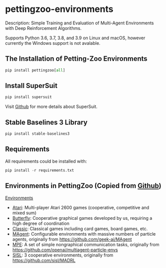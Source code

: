 # pettingzoo-environments
Description: Simple Training and Evaluation of Multi-Agent Environments with Deep Reinforcement Algorithms.

Supports Python 3.6, 3.7, 3.8, and 3.9 on Linux and macOS, however currently the Windows support is not avalable.

## The Installation of Petting-Zoo Environments

```python
pip install pettingzoo[all]
```
## Install SuperSuit

```python
pip install supersuit
```

Visit [Github](https://github.com/PettingZoo-Team/SuperSuit) for more details about SuperSuit.

## Stable Baselines 3 Library

```python
pip install stable-baselines3
```

## Requirements

All requirements could be installed with:
```python
pip install -r requirements.txt
```

## Environments in PettingZoo (Copied from [Github](https://github.com/PettingZoo-Team/PettingZoo))

[Environments](https://www.pettingzoo.ml/envs)

* [Atari](https://www.pettingzoo.ml/atari): Multi-player Atari 2600 games (cooperative, competitive and mixed sum)
* [Butterfly](https://www.pettingzoo.ml/butterfly): Cooperative graphical games developed by us, requiring a high degree of coordination
* [Classic](https://www.pettingzoo.ml/classic): Classical games including card games, board games, etc.
* [MAgent](https://www.pettingzoo.ml/magent): Configurable environments with massive numbers of particle agents, originally from https://github.com/geek-ai/MAgent
* [MPE](https://www.pettingzoo.ml/mpe): A set of simple nongraphical communication tasks, originally from https://github.com/openai/multiagent-particle-envs
* [SISL](https://www.pettingzoo.ml/sisl): 3 cooperative environments, originally from https://github.com/sisl/MADRL
